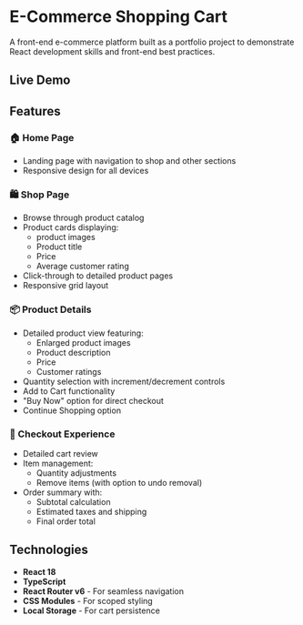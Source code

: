 # E-Commerce Shopping Cart

A front-end e-commerce platform built as a portfolio project to demonstrate React development skills and front-end best practices.

## Live Demo

## Features

### 🏠 Home Page
- Landing page with navigation to shop and other sections
- Responsive design for all devices

### 🛍️ Shop Page
- Browse through product catalog
- Product cards displaying:
  - product images
  - Product title
  - Price
  - Average customer rating
- Click-through to detailed product pages
- Responsive grid layout

### 📦 Product Details
- Detailed product view featuring:
  - Enlarged product images
  - Product description
  - Price
  - Customer ratings
- Quantity selection with increment/decrement controls
- Add to Cart functionality
- "Buy Now" option for direct checkout
- Continue Shopping option

### 🛒 Checkout Experience
- Detailed cart review
- Item management:
  - Quantity adjustments
  - Remove items (with option to undo removal)
- Order summary with:
  - Subtotal calculation
  - Estimated taxes and shipping
  - Final order total

## Technologies

- **React 18**
- **TypeScript**
- **React Router v6** - For seamless navigation
- **CSS Modules** - For scoped styling
- **Local Storage** - For cart persistence
